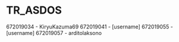 # TR_ASDOS
672019034 - KiryuKazuma69
672019041 - [username]
672019055 - [username]
672019057 - arditolaksono
